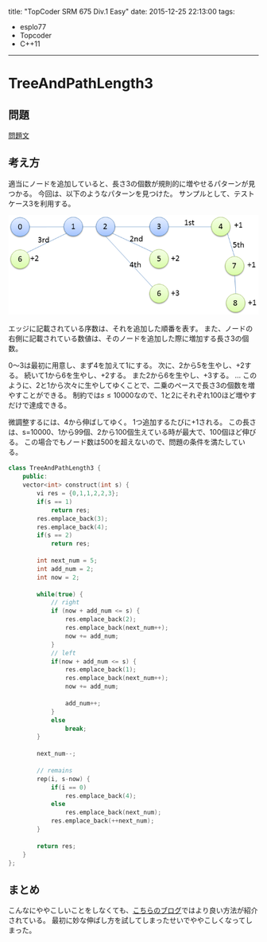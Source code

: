 title: "TopCoder SRM 675 Div.1 Easy"
date: 2015-12-25 22:13:00
tags:
- esplo77
- Topcoder
- C++11
---

# TreeAndPathLength3
## 問題
[問題文](https://community.topcoder.com/stat?c=problem_statement&pm=14089)

## 考え方
適当にノードを追加していると、長さ3の個数が規則的に増やせるパターンが見つかる。
今回は、以下のようなパターンを見つけた。
サンプルとして、テストケース3を利用する。

![](../images/srm-675-easy.png)

エッジに記載されている序数は、それを追加した順番を表す。
また、ノードの右側に記載されている数値は、そのノードを追加した際に増加する長さ3の個数。

0～3は最初に用意し、まず4を加えて1にする。
次に、2から5を生やし、+2する。
続いて1から6を生やし、+2する。
また2から6を生やし、+3する。
…
このように、2と1から次々に生やしてゆくことで、二乗のペースで長さ3の個数を増やすことができる。
制約では$s \leq 10000$なので、1と2にそれぞれ100ほど増やすだけで達成できる。

微調整するには、4から伸ばしてゆく。
1つ追加するたびに+1される。
この長さは、s=10000、1から99個、2から100個生えている時が最大で、100個ほど伸びる。
この場合でもノード数は500を超えないので、問題の条件を満たしている。

```C++
class TreeAndPathLength3 {
    public:
    vector<int> construct(int s) {
        vi res = {0,1,1,2,2,3};
        if(s == 1)
            return res;
        res.emplace_back(3);
        res.emplace_back(4);
        if(s == 2)
            return res;

        int next_num = 5;
        int add_num = 2;
        int now = 2;

        while(true) {
            // right
            if (now + add_num <= s) {
                res.emplace_back(2);
                res.emplace_back(next_num++);
                now += add_num;
            }
            // left
            if(now + add_num <= s) {
                res.emplace_back(1);
                res.emplace_back(next_num++);
                now += add_num;

                add_num++;
            }
            else
                break;
        }

        next_num--;

        // remains
        rep(i, s-now) {
            if(i == 0)
                res.emplace_back(4);
            else
                res.emplace_back(next_num);
            res.emplace_back(++next_num);
        }

        return res;
    }
};
```

## まとめ
こんなにややこしいことをしなくても、[こちらのブログ](http://mayokoex.hatenablog.com/entry/2015/12/10/232044)ではより良い方法が紹介されている。
最初に妙な伸ばし方を試してしまったせいでややこしくなってしまった。
